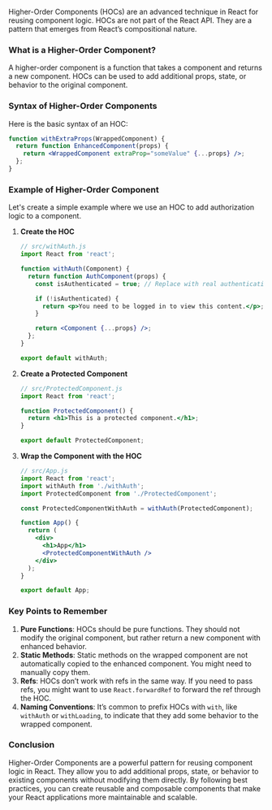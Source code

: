 Higher-Order Components (HOCs) are an advanced technique in React for reusing component logic. HOCs are not part of the React API. They are a pattern that emerges from React’s compositional nature.

### What is a Higher-Order Component?

A higher-order component is a function that takes a component and returns a new component. HOCs can be used to add additional props, state, or behavior to the original component.

### Syntax of Higher-Order Components

Here is the basic syntax of an HOC:

```jsx
function withExtraProps(WrappedComponent) {
  return function EnhancedComponent(props) {
    return <WrappedComponent extraProp="someValue" {...props} />;
  };
}
```

### Example of Higher-Order Component

Let's create a simple example where we use an HOC to add authorization logic to a component.

1. **Create the HOC**

   ```jsx
   // src/withAuth.js
   import React from 'react';

   function withAuth(Component) {
     return function AuthComponent(props) {
       const isAuthenticated = true; // Replace with real authentication logic

       if (!isAuthenticated) {
         return <p>You need to be logged in to view this content.</p>;
       }

       return <Component {...props} />;
     };
   }

   export default withAuth;
   ```

2. **Create a Protected Component**

   ```jsx
   // src/ProtectedComponent.js
   import React from 'react';

   function ProtectedComponent() {
     return <h1>This is a protected component.</h1>;
   }

   export default ProtectedComponent;
   ```

3. **Wrap the Component with the HOC**

   ```jsx
   // src/App.js
   import React from 'react';
   import withAuth from './withAuth';
   import ProtectedComponent from './ProtectedComponent';

   const ProtectedComponentWithAuth = withAuth(ProtectedComponent);

   function App() {
     return (
       <div>
         <h1>App</h1>
         <ProtectedComponentWithAuth />
       </div>
     );
   }

   export default App;
   ```

### Key Points to Remember

1. **Pure Functions**: HOCs should be pure functions. They should not modify the original component, but rather return a new component with enhanced behavior.
2. **Static Methods**: Static methods on the wrapped component are not automatically copied to the enhanced component. You might need to manually copy them.
3. **Refs**: HOCs don’t work with refs in the same way. If you need to pass refs, you might want to use `React.forwardRef` to forward the ref through the HOC.
4. **Naming Conventions**: It’s common to prefix HOCs with `with`, like `withAuth` or `withLoading`, to indicate that they add some behavior to the wrapped component.

### Conclusion

Higher-Order Components are a powerful pattern for reusing component logic in React. They allow you to add additional props, state, or behavior to existing components without modifying them directly. By following best practices, you can create reusable and composable components that make your React applications more maintainable and scalable.